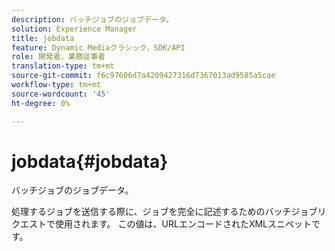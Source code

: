 ```yaml
---
description: バッチジョブのジョブデータ。
solution: Experience Manager
title: jobdata
feature: Dynamic Mediaクラシック，SDK/API
role: 開発者、業務従事者
translation-type: tm+mt
source-git-commit: f6c97606d7a4209427316d7367013ad9585a5cae
workflow-type: tm+mt
source-wordcount: '45'
ht-degree: 0%

---
```



# jobdata{#jobdata}

バッチジョブのジョブデータ。

処理するジョブを送信する際に、ジョブを完全に記述するためのバッチジョブリクエストで使用されます。 この値は、URLエンコードされたXMLスニペットです。
